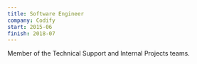 ```yaml
---
title: Software Engineer
company: Codify
start: 2015-06
finish: 2018-07
---
```


Member of the Technical Support and Internal Projects teams.
